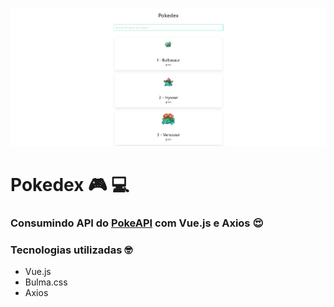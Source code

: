 ![](public/example.png)

# Pokedex :video_game: :computer:
 ### Consumindo API do [PokeAPI](https://pokeapi.co/) com Vue.js e Axios :heart_eyes:


### Tecnologias utilizadas :nerd_face:

- Vue.js
- Bulma.css
- Axios
